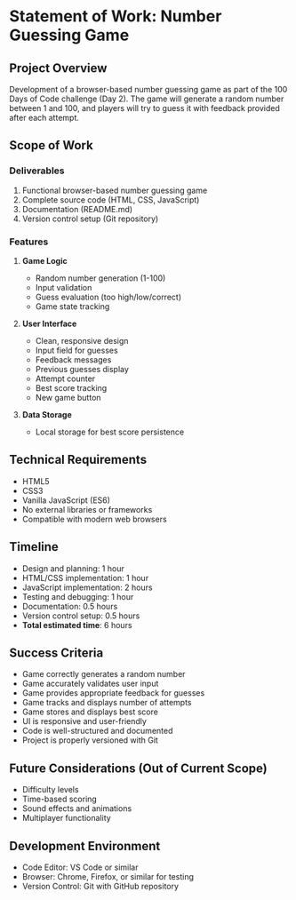 # Statement of Work: Number Guessing Game

## Project Overview
Development of a browser-based number guessing game as part of the 100 Days of Code challenge (Day 2). The game will generate a random number between 1 and 100, and players will try to guess it with feedback provided after each attempt.

## Scope of Work

### Deliverables
1. Functional browser-based number guessing game
2. Complete source code (HTML, CSS, JavaScript)
3. Documentation (README.md)
4. Version control setup (Git repository)

### Features
1. **Game Logic**
   - Random number generation (1-100)
   - Input validation
   - Guess evaluation (too high/low/correct)
   - Game state tracking

2. **User Interface**
   - Clean, responsive design
   - Input field for guesses
   - Feedback messages
   - Previous guesses display
   - Attempt counter
   - Best score tracking
   - New game button

3. **Data Storage**
   - Local storage for best score persistence

## Technical Requirements
- HTML5
- CSS3
- Vanilla JavaScript (ES6)
- No external libraries or frameworks
- Compatible with modern web browsers

## Timeline
- Design and planning: 1 hour
- HTML/CSS implementation: 1 hour
- JavaScript implementation: 2 hours
- Testing and debugging: 1 hour
- Documentation: 0.5 hours
- Version control setup: 0.5 hours
- **Total estimated time**: 6 hours

## Success Criteria
- Game correctly generates a random number
- Game accurately validates user input
- Game provides appropriate feedback for guesses
- Game tracks and displays number of attempts
- Game stores and displays best score
- UI is responsive and user-friendly
- Code is well-structured and documented
- Project is properly versioned with Git

## Future Considerations (Out of Current Scope)
- Difficulty levels
- Time-based scoring
- Sound effects and animations
- Multiplayer functionality

## Development Environment
- Code Editor: VS Code or similar
- Browser: Chrome, Firefox, or similar for testing
- Version Control: Git with GitHub repository